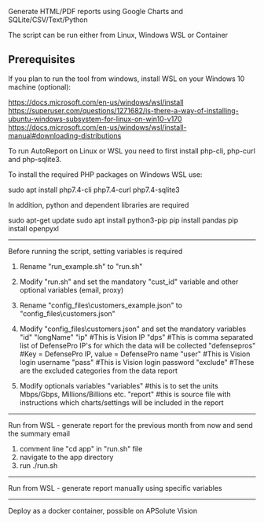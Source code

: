 Generate HTML/PDF reports using Google Charts and SQLite/CSV/Text/Python

The script can be run either from Linux, Windows WSL or Container

Prerequisites
------------------
If you plan to run the tool from windows, install WSL on your Windows 10 machine (optional):

https://docs.microsoft.com/en-us/windows/wsl/install
https://superuser.com/questions/1271682/is-there-a-way-of-installing-ubuntu-windows-subsystem-for-linux-on-win10-v170
https://docs.microsoft.com/en-us/windows/wsl/install-manual#downloading-distributions

To run AutoReport on Linux or WSL you need to first install php-cli, php-curl and php-sqlite3.
 
To install the required PHP packages on Windows WSL use:

sudo apt install php7.4-cli php7.4-curl php7.4-sqlite3

In addition, python and dependent libraries are required

sudo apt-get update
sudo apt install python3-pip
pip install pandas
pip install openpyxl

-------------------

Before running the script, setting variables is required

1. Rename "run_example.sh" to "run.sh"
2. Modify "run.sh" and set the mandatory "cust_id" variable and other optional variables (email, proxy)
3. Rename "config_files\customers_example.json" to "config_files\customers.json"
4. Modify "config_files\customers.json" and set the mandatory variables
	"id"
	"longName"
	"ip" #This is Vision IP
	"dps" #This is comma separated list of DefensePro IP's for which the data will be collected
	"defensepros" #Key = DefensePro IP, value = DefensePro name
	"user" #This is Vision login username
	"pass" #This is Vision login password
	"exclude" #These are the excluded categories from the data report
	
5. Modify optionals variables 
	"variables" #this is to set the units Mbps/Gbps, Millions/Billions etc.
	"report" #this is source file with instructions which charts/settings will be included in the report

-------------------
Run from WSL - generate report for the previous month from now and send the summary email

1. comment line "cd app" in "run.sh" file
2. navigate to the app directory
3. run ./run.sh

-------------------
Run from WSL - generate report manually using specific variables

-------------------
Deploy as a docker container, possible on APSolute Vision